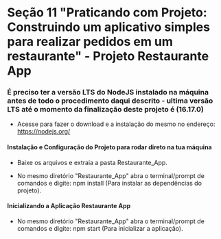 # Seção 11 "Praticando com Projeto: Construindo um aplicativo simples para realizar pedidos em um restaurante" - Projeto Restaurante App

### É preciso ter a versão LTS do NodeJS instalado na máquina antes de todo o procedimento daqui descrito - ultima versão LTS até o momento da finalização deste projeto é (16.17.0)

- Acesse para fazer o download e a instalação do mesmo no endereço: https://nodejs.org/

#### Instalação e Configuração do Projeto para rodar direto na tua máquina

- Baixe os arquivos e extraia a pasta Restaurante_App.

- No mesmo diretório "Restaurante_App" abra o terminal/prompt de comandos e digite: npm install (Para instalar as dependências do projeto).

#### Inicializando a Aplicação Restaurante App

- No mesmo diretório "Restaurante_App" abra o terminal/prompt de comandos e digite: npm start (Para inicializar a aplicação).
